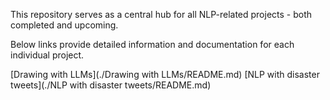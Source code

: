 This repository serves as a central hub for all NLP-related projects - both completed and upcoming. 

Below links provide detailed information and documentation for each individual project.

[Drawing with LLMs](./Drawing with LLMs/README.md)
[NLP with disaster tweets](./NLP with disaster tweets/README.md)
